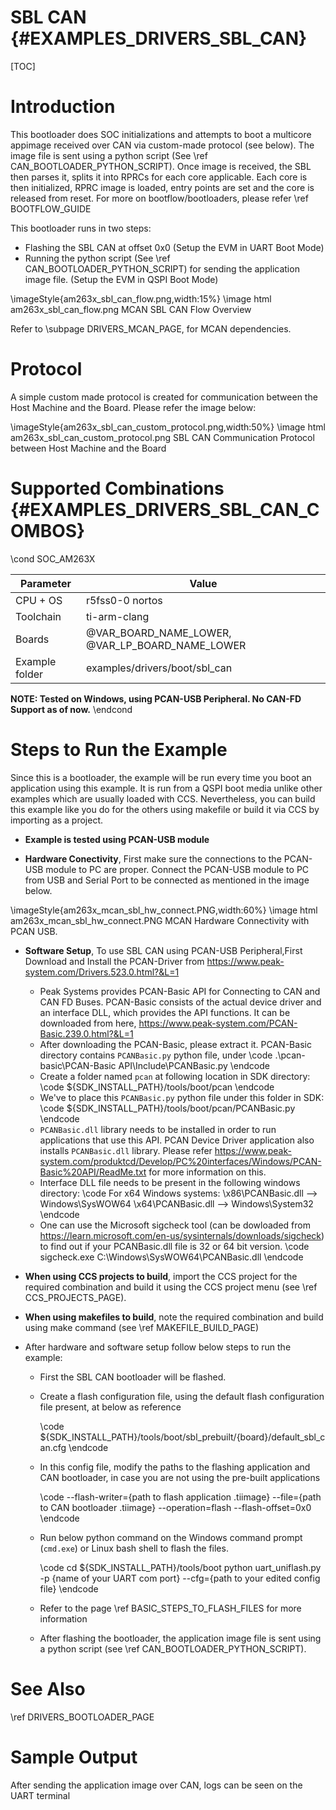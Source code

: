 # SBL CAN {#EXAMPLES_DRIVERS_SBL_CAN}

[TOC]

# Introduction

This bootloader does SOC initializations and attempts to boot a multicore appimage received over CAN via custom-made protocol (see below). The image file is sent using a python script (See \ref CAN_BOOTLOADER_PYTHON_SCRIPT). Once image is received, the SBL then parses it, splits it into RPRCs for each core applicable. Each core is then initialized, RPRC image is loaded, entry points are set and the core is released from reset. For more on bootflow/bootloaders, please refer \ref BOOTFLOW_GUIDE

This bootloader runs in two steps:
- Flashing the SBL CAN at offset 0x0 (Setup the EVM in UART Boot Mode)
- Running the python script (See \ref CAN_BOOTLOADER_PYTHON_SCRIPT) for sending the application image file. (Setup the EVM in QSPI Boot Mode)

\imageStyle{am263x_sbl_can_flow.png,width:15%}
\image html am263x_sbl_can_flow.png MCAN SBL CAN Flow Overview

Refer to \subpage DRIVERS_MCAN_PAGE, for MCAN dependencies.

# Protocol
A simple custom made protocol is created for communication between the Host Machine and the Board. Please refer the image below:

\imageStyle{am263x_sbl_can_custom_protocol.png,width:50%}
\image html am263x_sbl_can_custom_protocol.png SBL CAN Communication Protocol between Host Machine and the Board

# Supported Combinations {#EXAMPLES_DRIVERS_SBL_CAN_COMBOS}

\cond SOC_AM263X

 Parameter      | Value
 ---------------|-----------
 CPU + OS       | r5fss0-0 nortos
 Toolchain      | ti-arm-clang
 Boards         | @VAR_BOARD_NAME_LOWER, @VAR_LP_BOARD_NAME_LOWER
 Example folder | examples/drivers/boot/sbl_can

**NOTE: Tested on Windows, using PCAN-USB Peripheral. No CAN-FD Support as of now.**
\endcond

# Steps to Run the Example

 Since this is a bootloader, the example will be run every time you boot an application using this example. It is run from a QSPI boot media unlike other examples which are usually loaded with CCS. Nevertheless, you can build this example like you do for the others using makefile or build it via CCS by importing as a project.

 - **Example is tested using PCAN-USB module**

 - **Hardware Conectivity**, First make sure the connections to the PCAN-USB module to PC are proper. Connect the PCAN-USB module to PC from USB and Serial Port to be connected as mentioned in the image below.

\imageStyle{am263x_mcan_sbl_hw_connect.PNG,width:60%}
\image html am263x_mcan_sbl_hw_connect.PNG MCAN Hardware Connectivity with PCAN USB.

- **Software Setup**, To use SBL CAN using PCAN-USB Peripheral,First Download and Install the PCAN-Driver from
https://www.peak-system.com/Drivers.523.0.html?&L=1
    - Peak Systems provides PCAN-Basic API for Connecting to CAN and CAN FD Buses. PCAN-Basic       consists of the actual device driver and an interface DLL, which provides the API functions.
    It can be downloaded from here, https://www.peak-system.com/PCAN-Basic.239.0.html?&L=1
    - After downloading the PCAN-Basic, please extract it. PCAN-Basic directory contains `PCANBasic.py` python file, under
    \code
    .\pcan-basic\PCAN-Basic API\Include\PCANBasic.py
    \endcode
    - Create a folder named `pcan` at following location in SDK directory:
    \code
    ${SDK_INSTALL_PATH}/tools/boot/pcan
    \endcode
    - We've to place this `PCANBasic.py` python file under this folder in SDK:
    \code
    ${SDK_INSTALL_PATH}/tools/boot/pcan/PCANBasic.py
    \endcode
    - `PCANBasic.dll` library needs to be installed in order
    to run applications that use this API. PCAN Device Driver application also installs `PCANBasic.dll` library. Please refer https://www.peak-system.com/produktcd/Develop/PC%20interfaces/Windows/PCAN-Basic%20API/ReadMe.txt for more information on this.
    - Interface DLL file needs to be present in the following windows directory:
    \code
        For x64 Windows systems:
      \x86\PCANBasic.dll --> Windows\SysWOW64
      \x64\PCANBasic.dll --> Windows\System32
    \endcode
    - One can use the Microsoft sigcheck tool (can be dowloaded from https://learn.microsoft.com/en-us/sysinternals/downloads/sigcheck) to find out if your PCANBasic.dll file is 32 or 64 bit version.
    \code
        sigcheck.exe C:\Windows\SysWOW64\PCANBasic.dll
    \endcode

- **When using CCS projects to build**, import the CCS project for the required combination and build it using the CCS project menu (see \ref CCS_PROJECTS_PAGE).

- **When using makefiles to build**, note the required combination and build using
  make command (see \ref MAKEFILE_BUILD_PAGE)

- After hardware and software setup follow below steps to run the example:
    - First the SBL CAN bootloader will be flashed.
    - Create a flash configuration file, using the default flash configuration file present, at below as reference

        \code ${SDK_INSTALL_PATH}/tools/boot/sbl_prebuilt/{board}/default_sbl_can.cfg \endcode

    - In this config file, modify the paths to the flashing application and CAN bootloader, in case you are not using the pre-built applications

        \code
        --flash-writer={path to flash application .tiimage}
        --file={path to CAN bootloader .tiimage} --operation=flash --flash-offset=0x0
        \endcode

    - Run below python command on the Windows command prompt (`cmd.exe`) or Linux bash shell to flash the files.

        \code
        cd ${SDK_INSTALL_PATH}/tools/boot
        python uart_uniflash.py -p {name of your UART com port} --cfg={path to your edited config file}
        \endcode

    - Refer to the page \ref BASIC_STEPS_TO_FLASH_FILES for more information

    - After flashing the bootloader, the application image file is sent using a python script (see \ref CAN_BOOTLOADER_PYTHON_SCRIPT).


# See Also

\ref DRIVERS_BOOTLOADER_PAGE

# Sample Output

After sending the application image over CAN, logs can be seen on the UART terminal